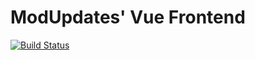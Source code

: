 # ModUpdates' Vue Frontend

[![Build Status](https://travis-ci.org/BlueOrchard/ModUpdates-Frontend.svg?branch=master)](https://travis-ci.org/BlueOrchard/ModUpdates-Frontend)